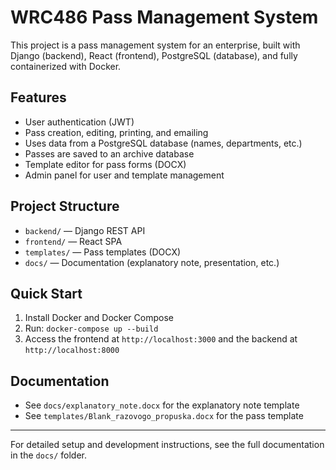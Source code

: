 # WRC486 Pass Management System

This project is a pass management system for an enterprise, built with Django (backend), React (frontend), PostgreSQL (database), and fully containerized with Docker.

## Features
- User authentication (JWT)
- Pass creation, editing, printing, and emailing
- Uses data from a PostgreSQL database (names, departments, etc.)
- Passes are saved to an archive database
- Template editor for pass forms (DOCX)
- Admin panel for user and template management

## Project Structure
- `backend/` — Django REST API
- `frontend/` — React SPA
- `templates/` — Pass templates (DOCX)
- `docs/` — Documentation (explanatory note, presentation, etc.)

## Quick Start
1. Install Docker and Docker Compose
2. Run: `docker-compose up --build`
3. Access the frontend at `http://localhost:3000` and the backend at `http://localhost:8000`

## Documentation
- See `docs/explanatory_note.docx` for the explanatory note template
- See `templates/Blank_razovogo_propuska.docx` for the pass template

---
For detailed setup and development instructions, see the full documentation in the `docs/` folder. 